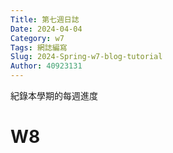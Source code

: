 ```yaml
---
Title: 第七週日誌
Date: 2024-04-04
Category: w7
Tags: 網誌編寫
Slug: 2024-Spring-w7-blog-tutorial
Author: 40923131
---
```


紀錄本學期的每週進度

<!-- PELICAN_END_SUMMARY -->

# W8

